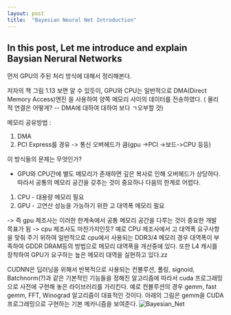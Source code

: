 ```yaml
---
layout: post
title:  "Bayesian Neural Net Introduction"
---
```

In this post, Let me introduce and explain Baysian Nerural Networks
---




먼저 GPU의 주된 처리 방식에 대해서 정리해본다.




 
저자의 책  그림 1.13 보면 알 수 있듯이, GPU와 CPU는 일반적으로 DMA(Direct Memory Access)엔진 을 
사용하여  양쪽 메모리 사이의  데이터를 전송하였다. ( 물리적 연결은 어떻게? -- DMA에 대하여 대하여 보다 ㄱ오부할 것)

메모리 공유방법 :
1) DMA
2) PCI Express를 경유 -> 통신 오버헤드가 큼(gpu ->PCI ->보드->CPU 등등)

이 방식들의 문제는 무엇인가?
- GPU와 CPU간에 별도 메모리가 존재하면 깊은 복사로 인해 오버헤드가 상당하다. 따라서 공통의 메모리 공간을 갖추는 것이 중요하나 
다음의 한계로 어렵다.

1) CPU - 대용량 메모리 필요
2) GPU - 고연산 성능을 가능하기 위한 고 대역폭 메모리 필요

-> 즉 gpu 제조사는 이러한 한계속에서 공통 메모리 공간을 다루는 것이 중요한 개발 목표가 됨 -> cpu 제조사도 마찬가지인듯?
예로 CPU 제조사에서 고 대역폭 요구사항을 맞춰 주기 위하여 일반적으로 cpu에서 사용되는 DDR3/4 메모리 경우 대역폭이 부족하여 GDDR DRAM등의 방법으로 메모리 대역폭을 개선중에 있다. 또한 L4 캐시를 장착하여 GPU가 요구하는 높은 메모리 대역을 실현하고 있다.zz








CUDNN은 딥러닝을 위해서 반복적으로 사용되는 컨볼루션, 폴링, signoid, Batchnorm(?)과 같은 기본적인 기능들을 정해진 알고리즘에 따라서 cuda 프로그래밍으로 사전에 구현해 놓은 라이브러리를 가리킨다. 예로 컨볼루션의 경우 gemm, fast gemm, FFT, Winograd 알고리즘이 대표적인 것이다.
아래의 그림은 gemm을 CUDA 프로그래밍으로 구현하는 기본 메카니즘을 보여준다.
![Bayesian_Net](https://cdn-images-1.medium.com/max/1200/1*n6Td0BSmvCGaTYaIJEqF-g.png)
